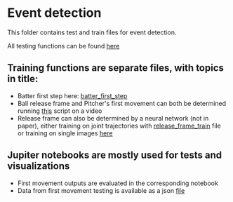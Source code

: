 # Event detection

This folder contains test and train files for event detection. 

All testing functions can be found [here](detect_event.py)

## Training functions are separate files, with topics in title:
* Batter first step here: [batter_first_step](batter_first_move_train.py)
* Ball release frame and Pitcher's first movement can both be determined running [this](fom_detection.py) script on a video
* Release frame can also be determined by a neural network (not in paper), either training on joint trajectories with [release_frame_train](release_frame_train.py) file or training on single images [here](release_from_image_train.py)

## Jupiter notebooks are mostly used for tests and visualizations
* First movement outputs are evaluated in the corresponding notebook
* Data from first movement testing is available as a json [file](all_first_move_tests.json) 

